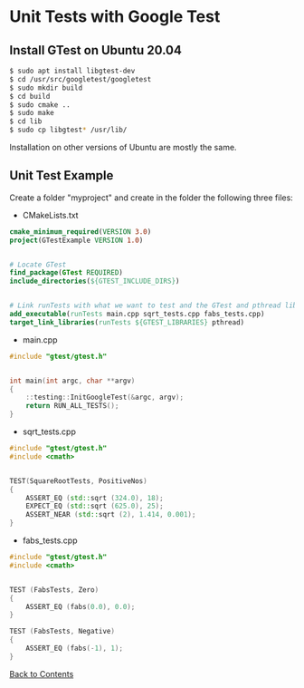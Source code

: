 # Unit Tests with Google Test

## Install GTest on Ubuntu 20.04
```bash
$ sudo apt install libgtest-dev
$ cd /usr/src/googletest/googletest
$ sudo mkdir build
$ cd build
$ sudo cmake ..
$ sudo make
$ cd lib
$ sudo cp libgtest* /usr/lib/
```
Installation on other versions of Ubuntu are mostly the same.


## Unit Test Example
Create a folder "myproject" and create in the folder the following three files:
* CMakeLists.txt
```cmake
cmake_minimum_required(VERSION 3.0)
project(GTestExample VERSION 1.0)


# Locate GTest
find_package(GTest REQUIRED)
include_directories(${GTEST_INCLUDE_DIRS})


# Link runTests with what we want to test and the GTest and pthread library
add_executable(runTests main.cpp sqrt_tests.cpp fabs_tests.cpp)
target_link_libraries(runTests ${GTEST_LIBRARIES} pthread)
```
* main.cpp
```C++
#include "gtest/gtest.h"


int main(int argc, char **argv)
{
    ::testing::InitGoogleTest(&argc, argv);
    return RUN_ALL_TESTS();
}
```
* sqrt_tests.cpp
```C++
#include "gtest/gtest.h"
#include <cmath>


TEST(SquareRootTests, PositiveNos)
{
    ASSERT_EQ (std::sqrt (324.0), 18);
    EXPECT_EQ (std::sqrt (625.0), 25);
    ASSERT_NEAR (std::sqrt (2), 1.414, 0.001);
}
```
* fabs_tests.cpp
```C++
#include "gtest/gtest.h"
#include <cmath>


TEST (FabsTests, Zero)
{ 
    ASSERT_EQ (fabs(0.0), 0.0);
}

TEST (FabsTests, Negative)
{
    ASSERT_EQ (fabs(-1), 1);
}
```

[Back to Contents](./README.md)
